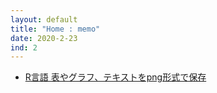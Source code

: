```yaml
---
layout: default
title: "Home : memo"
date: 2020-2-23
ind: 2
---
```


- [R言語 表やグラフ、テキストをpng形式で保存](https://nakashimas.github.io/docs/memo/rpng.html)